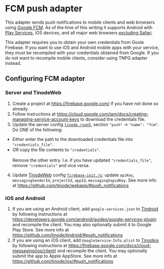 # FCM push adapter

This adapter sends push notifications to mobile clients and web browsers using [Google FCM](https://firebase.google.com/docs/cloud-messaging/). As of the time of this writing it supports Android with [Play Services](https://developers.google.com/android/guides/overview), iOS devices, and all major web browsers [excluding Safari](https://caniuse.com/#feat=push-api).

This adapter requires you to obtain your own credentials from Goole Firebase. If you want to use iOS and Android mobile apps with your service, they must be recompiled with your credentials obtained from Google. If you do not want to recompile mobile clients, consider using TNPG adapter instead.


## Configuring FCM adapter

### Server and TinodeWeb

1. Create a project at https://firebase.google.com/ if you have not done so already.
2. Follow instructions at https://cloud.google.com/iam/docs/creating-managing-service-account-keys to download the credentials file.
3. Update the server config [`tinode.json5`](../server/tinode.json5#L255), section `"push"` -> `"name": "fcm"`. Do _ONE_ of the following:
  * _Either_ enter the path to the downloaded credentials file into `"credentials_file"`.
  * _OR_ copy the file contents to `"credentials"`.<br/><br/>
    Remove the other entry. I.e. if you have updated `"credentials_file"`, remove `"credentials"` and vice versa.
4. Update [TinodeWeb](/tinode/webapp/) config [`firebase-init.js`](https://github.com/tinode/webapp/blob/master/firebase-init.js): update `apiKey`, `messagingSenderId`, `projectId`, `appId`, `messagingVapidKey`. See more info at https://github.com/tinode/webapp/#push_notifications

### iOS and Android

1. If you are using an Android client, add `google-services.json` to [Tindroid](/tinode/tindroid/) by following instructions at https://developers.google.com/android/guides/google-services-plugin and recompile the client. You may also optionally submit it to Google Play Store.
See more info at https://github.com/tinode/tindroid/#push_notifications
2. If you are using an iOS client, add `GoogleService-Info.plist` to [Tinodios](/tinode/ios/) by following instructions at https://firebase.google.com/docs/cloud-messaging/ios/client) and recompile the client. You may optionally submit the app to Apple AppStore.
See more info at https://github.com/tinode/ios/#push_notifications
